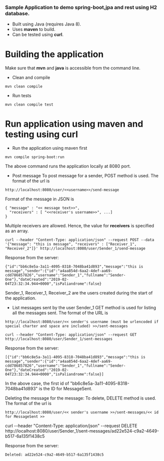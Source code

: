### Sample Application to demo spring-boot,jpa and rest using H2 database.

* Built using Java (requires Java 8).
* Uses __maven__ to build.
* Can be tested using __curl__.

# Building the application
Make sure that __mvn__ and __java__ is accessible from the command line.

* Clean and compile
```
mvn clean compile
```

* Run tests
```
mvn clean compile test
```

# Run application using maven and testing using curl
* Run the application using maven first
```
mvn compile spring-boot:run
``` 
The above command runs the application locally at 8080 port.

* Post message
To post message for a sender, POST method is used. The format of the url is
```
http://localhost:8080/user/<<username>>/send-message
```
Format of the message in JSON is 
```
{ "message" : "<< message text>>",
  "receivers" : [ "<<receiver's username>>", ...]
}
```

Multiple receivers are allowed. Hence, the value for __receivers__ is specified as an array.

```
curl --header "Content-Type: application/json" --request POST --data '{"message": "this is message", "receivers" : ["Receiver_1", "Receiver_2"]}' http://localhost:8080/user/Sender_1/send-message
```

Response from the server:
```
{"id":"bb6c8e5a-3a11-4095-8318-7048ba41d893","message":"this is message","sender":{"id":"a4aa854d-6aa2-4def-aa69-cdd786857826","username":"Sender_1","fullname":"Sender-One"},"dateCreated":"2019-02-04T23:32:34.944+0000","isPaliandrome":false}
```
Sender_1, Receiver_1, Receiver_2 are the users created during the start of the application.

* List messages sent by the user Sender_1
GET method is used for listing all the messages sent. The format of the URL is
```
http://localhost:8080/user/<< sender's username (must be urlencoded if special charter and space are included) >>/sent-messages
```

```
curl --header "Content-Type: application/json" --request GET http://localhost:8080/user/Sender_1/sent-messages
```
Response from the server:
```
[{"id":"bb6c8e5a-3a11-4095-8318-7048ba41d893","message":"this is message","sender":{"id":"a4aa854d-6aa2-4def-aa69-cdd786857826","username":"Sender_1","fullname":"Sender-One"},"dateCreated":"2019-02-04T23:32:34.944+0000","isPaliandrome":false}]
```
In the above case, the first id of "bb6c8e5a-3a11-4095-8318-7048ba41d893" is the ID for MessageSent.

Deleting the message for the message:
To delete, DELETE method is used. The format of the url is 
```
http://localhost:8080/user/<< sender's username >>/sent-messages/<< id for MessageSent >>
```


curl --header "Content-Type: application/json" --request DELETE http://localhost:8080/user/Sender_1/sent-messages/ad22e524-c9a2-4649-b517-6a135f1438c5

Response from the server:
```
Deleted: ad22e524-c9a2-4649-b517-6a135f1438c5
```
